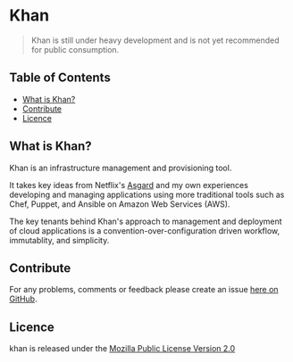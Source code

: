 # Khan

> Khan is still under heavy development and is not yet recommended for public consumption.


## Table of Contents

* [What is Khan?](#what-is-khan)
* [Contribute](#contribute)
* [Licence](#licence)


## What is Khan?

Khan is an infrastructure management and provisioning tool.

It takes key ideas from Netflix's [Asgard](https://github.com/Netflix/asgard)
and my own experiences developing and managing applications using more traditional tools such
as Chef, Puppet, and Ansible on Amazon Web Services (AWS).

The key tenants behind Khan's approach to management and deployment of cloud applications
is a convention-over-configuration driven workflow, immutablity, and simplicity.


## Contribute

For any problems, comments or feedback please create an issue [here on GitHub](github.com/brendanhay/khan/issues).


## Licence

khan is released under the [Mozilla Public License Version 2.0](http://www.mozilla.org/MPL/)
